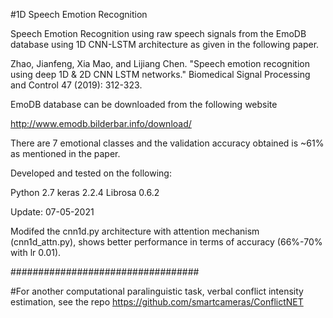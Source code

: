 #1D Speech Emotion Recognition

Speech Emotion Recognition using raw speech signals from the EmoDB database using 1D CNN-LSTM architecture as given in the following paper.

Zhao, Jianfeng, Xia Mao, and Lijiang Chen. "Speech emotion recognition using deep 1D & 2D CNN LSTM networks." Biomedical Signal Processing and Control 47 (2019): 312-323.

EmoDB database can be downloaded from the following website

http://www.emodb.bilderbar.info/download/

There are 7 emotional classes and the validation accuracy obtained is ~61% as mentioned in the paper.

Developed and tested on the following:

Python 2.7
keras 2.2.4
Librosa 0.6.2

Update: 07-05-2021

Modifed the cnn1d.py architecture with attention mechanism (cnn1d_attn.py), shows better performance in terms of accuracy (66%-70% with lr 0.01).

##################################

#For another computational paralinguistic task, verbal conflict intensity estimation, see the repo https://github.com/smartcameras/ConflictNET
